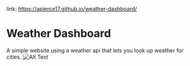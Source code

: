 link: https://apierce17.github.io/weather-dashboard/

# Weather Dashboard
A simple website using a weather api that lets you look up weather for cities.
![Alt Text](https://github.com/apierce17/Portfolio/blob/master/assets/images/web-screenshot.png)
